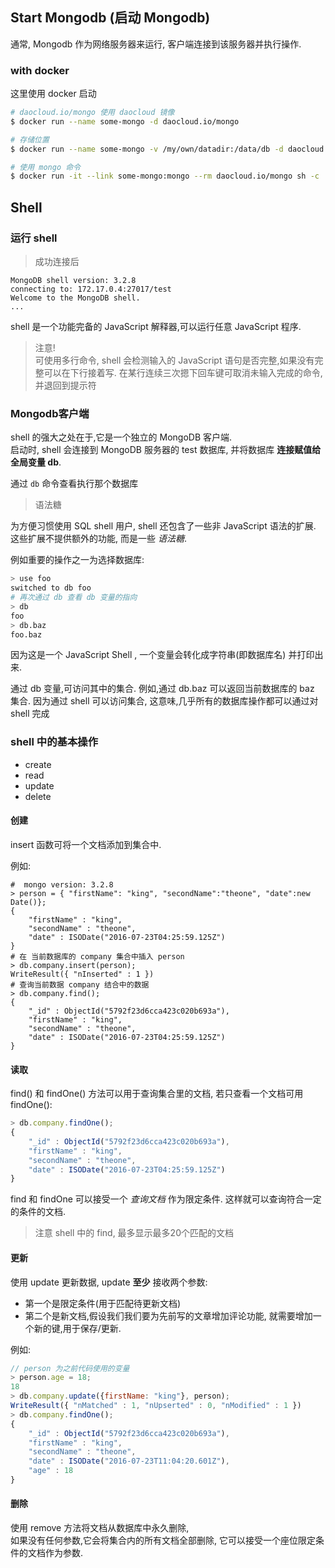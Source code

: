 ## Start Mongodb (启动 Mongodb)

通常, Mongodb 作为网络服务器来运行, 客户端连接到该服务器并执行操作.

### with docker

这里使用 docker 启动  

```bash
# daocloud.io/mongo 使用 daocloud 镜像
$ docker run --name some-mongo -d daocloud.io/mongo

# 存储位置
$ docker run --name some-mongo -v /my/own/datadir:/data/db -d daocloud.io/mongo:tag

# 使用 mongo 命令
$ docker run -it --link some-mongo:mongo --rm daocloud.io/mongo sh -c 'exec mongo "$MONGO_PORT_27017_TCP_ADDR:$MONGO_PORT_27017_TCP_PORT/test"'
```

## Shell

### 运行 shell

> 成功连接后

```
MongoDB shell version: 3.2.8
connecting to: 172.17.0.4:27017/test
Welcome to the MongoDB shell.
...
```

shell 是一个功能完备的 JavaScript 解释器,可以运行任意 JavaScript 程序.  

> 注意!  
    可使用多行命令, shell 会检测输入的 JavaScript 语句是否完整,如果没有完整可以在下行接着写.
    在某行连续三次摁下回车键可取消未输入完成的命令, 并退回到提示符

### Mongodb客户端

shell 的强大之处在于,它是一个独立的 MongoDB 客户端.  
启动时, shell 会连接到 MongoDB 服务器的 test 数据库, 并将数据库 __连接赋值给全局变量 db__.  

通过 `db` 命令查看执行那个数据库  

> 语法糖

为方便习惯使用 SQL shell 用户, shell 还包含了一些非 JavaScript 语法的扩展.
这些扩展不提供额外的功能, 而是一些 _语法糖_.   

例如重要的操作之一为选择数据库:

```bash
> use foo
switched to db foo
# 再次通过 db 查看 db 变量的指向
> db
foo
> db.baz
foo.baz
```
因为这是一个 JavaScript Shell , 一个变量会转化成字符串(即数据库名) 并打印出来.  

通过 db 变量,可访问其中的集合. 例如,通过 db.baz 可以返回当前数据库的 baz 集合.
因为通过 shell 可以访问集合, 这意味,几乎所有的数据库操作都可以通过对 shell 完成

### shell 中的基本操作

- create
- read
- update
- delete

#### 创建

insert 函数可将一个文档添加到集合中.

例如:  
```
#  mongo version: 3.2.8
> person = { "firstName": "king", "secondName":"theone", "date":new Date()};
{
	"firstName" : "king",
	"secondName" : "theone",
	"date" : ISODate("2016-07-23T04:25:59.125Z")
}
# 在 当前数据库的 company 集合中插入 person
> db.company.insert(person);
WriteResult({ "nInserted" : 1 })
# 查询当前数据 company 结合中的数据
> db.company.find();
{
    "_id" : ObjectId("5792f23d6cca423c020b693a"),
    "firstName" : "king",
    "secondName" : "theone",
    "date" : ISODate("2016-07-23T04:25:59.125Z")
}

```

#### 读取

find() 和 findOne() 方法可以用于查询集合里的文档, 若只查看一个文档可用 findOne():

```js
> db.company.findOne();
{
	"_id" : ObjectId("5792f23d6cca423c020b693a"),
	"firstName" : "king",
	"secondName" : "theone",
	"date" : ISODate("2016-07-23T04:25:59.125Z")
}
```
find 和 findOne 可以接受一个 _查询文档_ 作为限定条件.
这样就可以查询符合一定的条件的文档.  

> 注意 shell 中的 find, 最多显示最多20个匹配的文档

#### 更新

使用 update 更新数据, update __至少__ 接收两个参数:  

- 第一个是限定条件(用于匹配待更新文档)
- 第二个是新文档,假设我们我们要为先前写的文章增加评论功能, 就需要增加一个新的键,用于保存/更新.

例如:  
```js
// person 为之前代码使用的变量
> person.age = 18;
18
> db.company.update({firstName: "king"}, person);
WriteResult({ "nMatched" : 1, "nUpserted" : 0, "nModified" : 1 })
> db.company.findOne();
{
	"_id" : ObjectId("5792f23d6cca423c020b693a"),
	"firstName" : "king",
	"secondName" : "theone",
	"date" : ISODate("2016-07-23T11:04:20.601Z"),
	"age" : 18
}
```

#### 删除

使用 remove 方法将文档从数据库中永久删除,   
如果没有任何参数,它会将集合内的所有文档全部删除, 它可以接受一个座位限定条件的文档作为参数.
